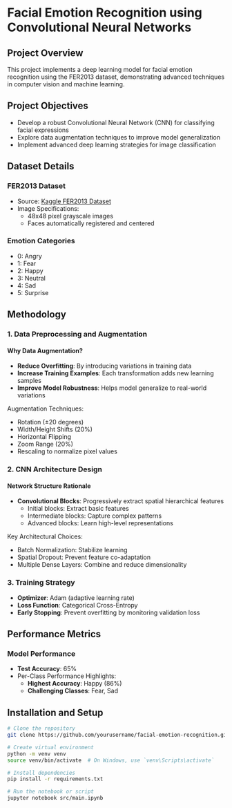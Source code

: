 # Facial Emotion Recognition using Convolutional Neural Networks

## Project Overview

This project implements a deep learning model for facial emotion recognition using the FER2013 dataset, demonstrating advanced techniques in computer vision and machine learning.

## Project Objectives

- Develop a robust Convolutional Neural Network (CNN) for classifying facial expressions
- Explore data augmentation techniques to improve model generalization
- Implement advanced deep learning strategies for image classification

## Dataset Details

### FER2013 Dataset

- Source: [Kaggle FER2013 Dataset](https://www.kaggle.com/datasets/msambare/fer2013)
- Image Specifications:
  - 48x48 pixel grayscale images
  - Faces automatically registered and centered

### Emotion Categories

- 0: Angry
- 1: Fear
- 2: Happy
- 3: Neutral
- 4: Sad
- 5: Surprise

## Methodology

### 1. Data Preprocessing and Augmentation

#### Why Data Augmentation?

- **Reduce Overfitting**: By introducing variations in training data
- **Increase Training Examples**: Each transformation adds new learning samples
- **Improve Model Robustness**: Helps model generalize to real-world variations

Augmentation Techniques:

- Rotation (±20 degrees)
- Width/Height Shifts (20%)
- Horizontal Flipping
- Zoom Range (20%)
- Rescaling to normalize pixel values

### 2. CNN Architecture Design

#### Network Structure Rationale

- **Convolutional Blocks**: Progressively extract spatial hierarchical features
  - Initial blocks: Extract basic features
  - Intermediate blocks: Capture complex patterns
  - Advanced blocks: Learn high-level representations

Key Architectural Choices:

- Batch Normalization: Stabilize learning
- Spatial Dropout: Prevent feature co-adaptation
- Multiple Dense Layers: Combine and reduce dimensionality

### 3. Training Strategy

- **Optimizer**: Adam (adaptive learning rate)
- **Loss Function**: Categorical Cross-Entropy
- **Early Stopping**: Prevent overfitting by monitoring validation loss

## Performance Metrics

### Model Performance

- **Test Accuracy**: 65%
- Per-Class Performance Highlights:
  - **Highest Accuracy**: Happy (86%)
  - **Challenging Classes**: Fear, Sad

## Installation and Setup

```bash
# Clone the repository
git clone https://github.com/yourusername/facial-emotion-recognition.git

# Create virtual environment
python -m venv venv
source venv/bin/activate  # On Windows, use `venv\Scripts\activate`

# Install dependencies
pip install -r requirements.txt

# Run the notebook or script
jupyter notebook src/main.ipynb
```
